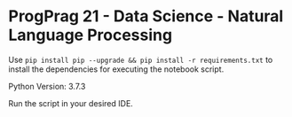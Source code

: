 # ProgPrag 21 - Data Science - Natural Language Processing


Use `pip install pip --upgrade && pip install -r requirements.txt` to install the dependencies for executing the notebook script.

Python Version: 3.7.3

Run the script in your desired IDE.

